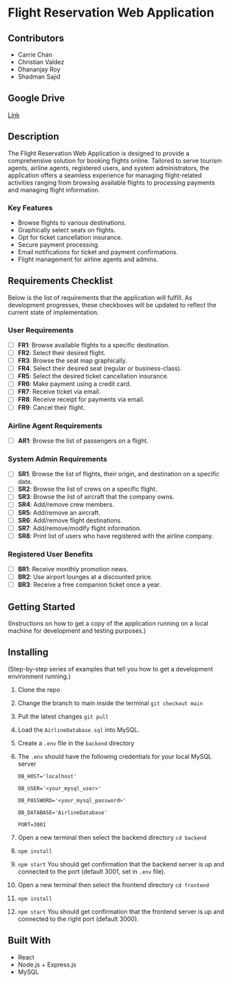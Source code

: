 # Flight Reservation Web Application

## Contributors

- Carrie Chan
- Christian Valdez
- Dhananjay Roy
- Shadman Sajid

## Google Drive

[Link](https://drive.google.com/drive/folders/1afMQ9yS6ALphVekIJAWCYKHWRKbWoSj1?usp=sharing)

## Description

The Flight Reservation Web Application is designed to provide a comprehensive solution for booking flights online. Tailored to serve tourism agents, airline agents, registered users, and system administrators, the application offers a seamless experience for managing flight-related activities ranging from browsing available flights to processing payments and managing flight information.

### Key Features

- Browse flights to various destinations.
- Graphically select seats on flights.
- Opt for ticket cancellation insurance.
- Secure payment processing.
- Email notifications for ticket and payment confirmations.
- Flight management for airline agents and admins.

## Requirements Checklist

Below is the list of requirements that the application will fulfill. As development progresses, these checkboxes will be updated to reflect the current state of implementation.

### User Requirements

- [ ] **FR1**: Browse available flights to a specific destination.
- [ ] **FR2**: Select their desired flight.
- [ ] **FR3**: Browse the seat map graphically.
- [ ] **FR4**: Select their desired seat (regular or business-class).
- [ ] **FR5**: Select the desired ticket cancellation insurance.
- [ ] **FR6**: Make payment using a credit card.
- [ ] **FR7**: Receive ticket via email.
- [ ] **FR8**: Receive receipt for payments via email.
- [ ] **FR9**: Cancel their flight.

### Airline Agent Requirements

- [ ] **AR1**: Browse the list of passengers on a flight.

### System Admin Requirements

- [ ] **SR1**: Browse the list of flights, their origin, and destination on a specific date.
- [ ] **SR2**: Browse the list of crews on a specific flight.
- [ ] **SR3**: Browse the list of aircraft that the company owns.
- [ ] **SR4**: Add/remove crew members.
- [ ] **SR5**: Add/remove an aircraft.
- [ ] **SR6**: Add/remove flight destinations.
- [ ] **SR7**: Add/remove/modify flight information.
- [ ] **SR8**: Print list of users who have registered with the airline company.

### Registered User Benefits

- [ ] **BR1**: Receive monthly promotion news.
- [ ] **BR2**: Use airport lounges at a discounted price.
- [ ] **BR3**: Receive a free companion ticket once a year.

## Getting Started

(Instructions on how to get a copy of the application running on a local machine for development and testing purposes.)

## Installing

(Step-by-step series of examples that tell you how to get a development environment running.)

1. Clone the repo

2. Change the branch to main inside the terminal `git checkout main`

3. Pull the latest changes `git pull`

4. Load the `AirlineDatabase.sql` into MySQL.

5. Create a `.env` file in the `backend` directory

6. The `.env` should have the following credentials for your local MySQL server

   `DB_HOST='localhost'`

   `DB_USER='<your_mysql_user>'`

   `DB_PASSWORD='<your_mysql_password>'`

   `DB_DATABASE='AirlineDatabase'`

   `PORT=3001`

7. Open a new terminal then select the backend directory `cd backend`

8. `npm install`

9. `npm start` You should get confirmation that the backend server is up and connected to the port (default 3001, set in `.env` file).

10. Open a new terminal then select the frontend directory `cd frontend`

11. `npm install`

12. `npm start` You should get confirmation that the frontend server is up and connected to the right port (default 3000).

## Built With

- React
- Node.js + Express.js
- MySQL
